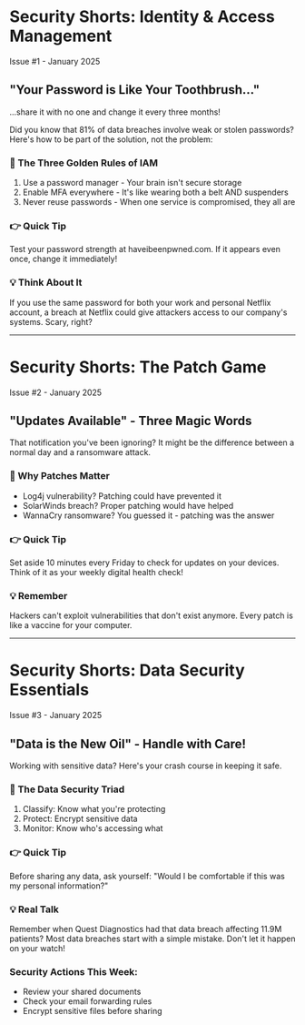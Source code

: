 # Security Shorts: Identity & Access Management
Issue #1 - January 2025

## "Your Password is Like Your Toothbrush..."
...share it with no one and change it every three months!

Did you know that 81% of data breaches involve weak or stolen passwords? Here's how to be part of the solution, not the problem:

### 🎯 The Three Golden Rules of IAM
1. Use a password manager - Your brain isn't secure storage
2. Enable MFA everywhere - It's like wearing both a belt AND suspenders
3. Never reuse passwords - When one service is compromised, they all are

### 👉 Quick Tip
Test your password strength at haveibeenpwned.com. If it appears even once, change it immediately!

### 💡 Think About It
If you use the same password for both your work and personal Netflix account, a breach at Netflix could give attackers access to our company's systems. Scary, right?

---

# Security Shorts: The Patch Game
Issue #2 - January 2025

## "Updates Available" - Three Magic Words

That notification you've been ignoring? It might be the difference between a normal day and a ransomware attack.

### 🎯 Why Patches Matter
- Log4j vulnerability? Patching could have prevented it
- SolarWinds breach? Proper patching would have helped
- WannaCry ransomware? You guessed it - patching was the answer

### 👉 Quick Tip
Set aside 10 minutes every Friday to check for updates on your devices. Think of it as your weekly digital health check!

### 💡 Remember
Hackers can't exploit vulnerabilities that don't exist anymore. Every patch is like a vaccine for your computer.

---

# Security Shorts: Data Security Essentials
Issue #3 - January 2025

## "Data is the New Oil" - Handle with Care!

Working with sensitive data? Here's your crash course in keeping it safe.

### 🎯 The Data Security Triad
1. Classify: Know what you're protecting
2. Protect: Encrypt sensitive data
3. Monitor: Know who's accessing what

### 👉 Quick Tip
Before sharing any data, ask yourself: "Would I be comfortable if this was my personal information?"

### 💡 Real Talk
Remember when Quest Diagnostics had that data breach affecting 11.9M patients? Most data breaches start with a simple mistake. Don't let it happen on your watch!

### Security Actions This Week:
- Review your shared documents
- Check your email forwarding rules
- Encrypt sensitive files before sharing
